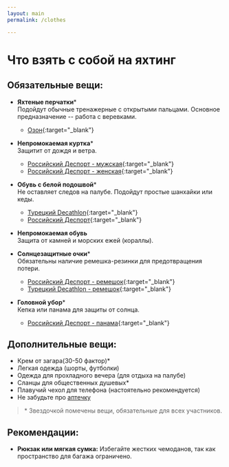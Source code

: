 ```yaml
---
layout: main
permalink: /clothes

---
```


# Что взять с собой на яхтинг

## Обязательные вещи:
- **Яхтеные перчатки***  
  Подойдут обычные тренажерные с открытыми пальцами. Основное предназначение -- работа с веревками.
   - [Озон](https://www.ozon.ru/product/vento-perchatki-dlya-alpinizma-razmer-s-1746892070/?avtc=1&avte=4&avts=1732542825){:target="_blank"}
   
- **Непромокаемая куртка***  
  Защитит от дождя и ветра.  
  - [Российский Деспорт - мужская](https://desport.ru/product/kurtka-dlya-parusnogo-sporta-vodonepronisaemaya-muzhskaya-sinyaya-tribord-sailing-100-8678296){:target="_blank"}
  - [Российский Деспорт - женская](https://desport.ru/product/kurtka-sportivnaya-muzhskaya-chernaya-all-do-sport-wind-300-cnm-800814){:target="_blank"}

- **Обувь с белой подошвой***  
  Не оставляет следов на палубе. Подойдут простые шанхайки или кеды.  
  - [Турецкий Decathlon](https://www.decathlon.com.tr/p/erkek-makosen-gri-mavi-sailing-100/_/R-p-184753?mc=8841663&c=S%C4%B0YAH_KAHVERENG%C4%B0_GR%C4%B0){:target="_blank"}
  - [Российский Деспорт](https://desport.ru/product/obuv-muzhskaya-chrnaya-tribord-300-8841663){:target="_blank"}

- **Непромокаемая обувь**  
  Защита от камней и морских ежей (кораллы).

- **Солнцезащитные очки***  
  Обязательны наличие ремешка-резинки для предотвращения потери.  
  - [Российский Деспорт - ремешок](https://desport.ru/product/remen-chernyy-nisus-amim-803087){:target="_blank"}
  - [Турецкий Decathlon - ремешок](https://www.decathlon.com.tr/p/suda-batmayan-gozluk-ipi-siyah-sari/_/R-p-325363?mc=864177&c=S%C4%B0YAH_SARI){:target="_blank"}

- **Головной убор***  
  Кепка или панама для защиты от солнца.  
  - [Российский Деспорт - панама](https://desport.ru/product/panama-dlya-yahtinga-temno-sinyaya-tribord-8752012){:target="_blank"}

## Дополнительные вещи:
- Крем от загара(30-50 фактор)*
- Легкая одежда (шорты, футболки)
- Одежда для прохладного вечера (для отдыха на палубе)
- Сланцы для общественных душевых*
- Плавучий чехол для телефона (настоятельно рекомендуется)
- Не забудьте про [аптечку](/pharmacy)

> \* Звездочкой помечены вещи, обязательные для всех участников.

## Рекомендации:
- **Рюкзак или мягкая сумка:** Избегайте жестких чемоданов, так как пространство для багажа ограничено.
